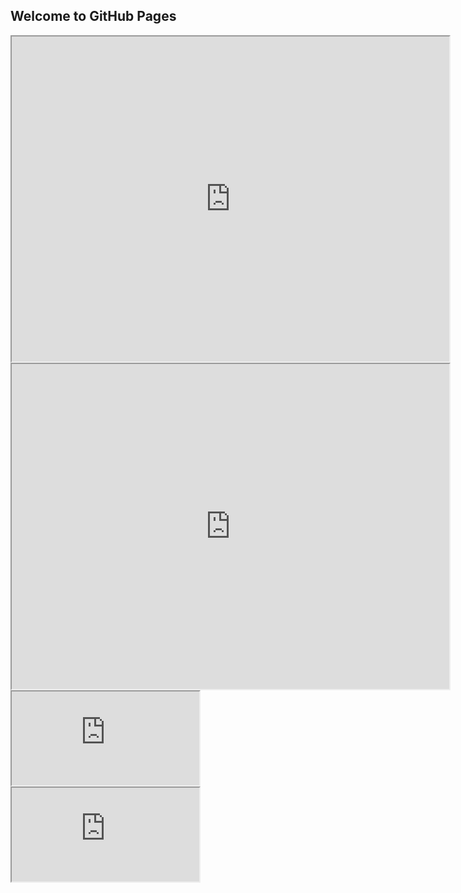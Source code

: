 ## Welcome to GitHub Pages
<iframe src="https://docs.google.com/spreadsheets/d/e/2PACX-1vQWLPzmyzHHL604fOl2rwAZoqjZDUV7g7D9rivNCgaqiCEqqoNqMi81M6fnOXMXNe1pS3SpV2fwomBF/pubhtml?widget=true&headers=false" style="width:700px; height:520px;"></iframe>

<iframe src="https://docs.google.com/spreadsheets/d/e/2PACX-1vTCeJSPhN5vA2hmBAFooraAbt92jp6Mt_VApmnBg7o9noHqqk3kyxHJLhSokJEMaw/pubhtml?widget=true&headers=false" style="width:700px; height:520px;"></iframe>

<iframe src="https://docs.google.com/spreadsheets/d/e/2PACX-1vTCeJSPhN5vA2hmBAFooraAbt92jp6Mt_VApmnBg7o9noHqqk3kyxHJLhSokJEMaw/pubchart?oid=1290039996&format=image"></iframe>

<iframe src="https://docs.google.com/spreadsheets/d/e/2PACX-1vTCeJSPhN5vA2hmBAFooraAbt92jp6Mt_VApmnBg7o9noHqqk3kyxHJLhSokJEMaw/pubchart?oid=1290039996&format=interactive"></iframe>
